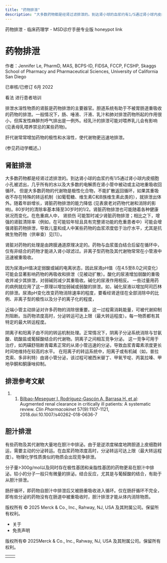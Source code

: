 ```yaml
---
title: "药物排泄"
description: "大多数药物都是经肾过滤排泄的。到达肾小球的血浆约有1/5通过肾小球内皮细胞小孔被滤出，几乎所有的水以及大多数的电解质在肾小管中被动或主动地重吸收回循环。 但是大多数药物的代谢物是极性化合物，不能扩散返回循环，如果其重吸收不存在特殊的转运机制（如葡萄糖、维生素C和B族维生素此类的），就排泄出体外。随着年龄增长，肾脏药物排泄的能力降低 (见表衰老对药物代谢和消除的影响)。80岁时的清除率基本降至30岁时的1/2。肾脏药物排泄也可能随着各种健康状况而变化。在危重病人中， 肾损伤 可能暂时减少肾脏药物排泄；相比之下，增强的肾脏清除率（例如，在可能较年轻且具有完整肾功能的危重患者中）可能会增强肾脏药物排泄，导致儿童和成人中某些药物的血浆浓度低于治疗水平，尤其是抗微生物药物（供审查）见\\[1\\]）。"
---
```


﻿药物排泄 \- 临床药理学 \- MSD诊疗手册专业版 honeypot link

# 药物排泄

作者：Jennifer Le, PharmD, MAS, BCPS-ID, FIDSA, FCCP, FCSHP, Skaggs School of Pharmacy and Pharmaceutical Sciences, University of California
San Diego

已审核/已修订 6月 2022

看法 进行患者培训

排泄水溶性物质的肾脏是药物排泄的主要器官。胆道系统有助于不被胃肠道重吸收的药物的排泄。一般情况下，肠、唾液、汗液、乳汁和肺对排泄药物所起的作用很小，但挥发性麻醉剂呼气排出是一例外。经乳汁的排泄可能对喂养乳儿会有影响 (见表母乳喂养禁忌的某些药物)。

肝代谢常常增加药物的极性和水溶性，使代谢物更迅速地排泄。

(参见药动学概述。）

## 肾脏排泄

大多数药物都是经肾过滤排泄的。到达肾小球的血浆约有1/5通过肾小球内皮细胞小孔被滤出，几乎所有的水以及大多数的电解质在肾小管中被动或主动地重吸收回循环。 但是大多数药物的代谢物是极性化合物，不能扩散返回循环，如果其重吸收不存在特殊的转运机制（如葡萄糖、维生素C和B族维生素此类的），就排泄出体外。随着年龄增长，肾脏药物排泄的能力降低 (见表衰老对药物代谢和消除的影响)。80岁时的清除率基本降至30岁时的1/2。肾脏药物排泄也可能随着各种健康状况而变化。在危重病人中， 肾损伤 可能暂时减少肾脏药物排泄；相比之下，增强的肾脏清除率（例如，在可能较年轻且具有完整肾功能的危重患者中）可能会增强肾脏药物排泄，导致儿童和成人中某些药物的血浆浓度低于治疗水平，尤其是抗微生物药物（供审查）见\[1\]）。

肾脏对药物的处理是由跨膜通道原理决定的。药物与血浆蛋白结合后留在循环中，仅有非结合的药物才能进入肾小球滤过。非离子型药物及其代谢物常常在小管液中迅速被重吸收。

因为尿液pH值决定弱酸或碱的电离状态，因此尿液pH值（在4.5至8.0之间变化）可能会显著影响药物的再吸收和排泄（见被动扩散）。酸化的尿液增加弱酸的重吸收并减少其排泄，对弱碱则减少其重吸收。碱化的尿液作用相反。 一些过量用药的病例就应用了这一原理以增加弱碱或弱酸的排泄。如，碱化尿液以增加阿司匹林的排泄。尿液pH变化改变药物消除速率的程度，要看经肾途径在全部消除中的比例、非离子型的极性以及分子的离子化的程度，

近端小管主动排泌对许多药物的消除很重要。这一过程需消耗能量，可被代谢抑制剂阻断。当药物浓度高时，分泌转运可达上限（最大转运程度）。每一物质都有其特定的最大转运程度。

阴离子和阳离子由不同的转运机制处理。正常情况下，阴离子分泌系统消除与甘氨酸、硫酸盐或葡醛酸结合的代谢物。阴离子之间相互竞争分泌。 这一竞争可用于治疗，如丙磺舒阻断青霉素正常的从肾小管迅速的分泌，导致血浆青霉素浓度更长时间地维持在较高的水平。 在阳离子的转运系统中，阳离子或有机碱（如，普拉克索、多非利特）由肾小管分泌，该过程可被西米替丁、甲氧苄啶、丙氯拉嗪、甲地孕酮和酮康唑抑制。

## 排泄参考文献

1. 1. [Bilbao-Meseguer I, Rodríguez-Gascón A, Barrasa H, et al](https://pubmed.ncbi.nlm.nih.gov/29441476/): Augmented renal clearance in critically ill patients: A systematic review. _Clin Pharmacokinet_ 57(9):1107-1121, 2018.doi:10.1007/s40262-018-0636-7


## 胆汁排泄

有些药物及其代谢物大量地在胆汁中排泌。由于是逆浓度梯度地跨胆道上皮细胞转运，需要主动的分泌转运。在血浆药物浓度高时，分泌转运可达上限（最大转运程度）。物理化学性质类似的物质会出现竞争排泄。

分子量>300g/mol以及同时存在极性基团和亲脂性基团的药物更易在胆汁中排泌。较小的分子一般只有微量的排泌。结合反应，尤其是与葡醛酸的结合，有助于从胆汁排泄。

肠肝循环，即药物自胆汁中排泄后又被肠重吸收进入循环。仅在肠肝循环不完全，即有些分泌的药物没有在肠道中被重吸收时，胆汁排泄才能从体内消除物质。



版权所有 © 2025
Merck & Co., Inc., Rahway, NJ, USA 及其附属公司。保留所有权利。

- 关于
- 免责声明

版权所有© 2025Merck & Co., Inc., Rahway, NJ, USA 及其附属公司。保留所有权利。

|     |     |
| --- | --- |
|  |  |